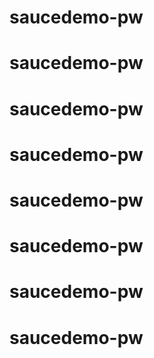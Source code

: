 # saucedemo-pw
# saucedemo-pw
# saucedemo-pw
# saucedemo-pw
# saucedemo-pw
# saucedemo-pw
# saucedemo-pw
# saucedemo-pw
